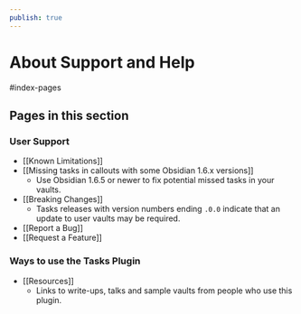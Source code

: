 ```yaml
---
publish: true
---
```


# About Support and Help

<span class="related-pages">#index-pages</span>

## Pages in this section

### User Support

- [[Known Limitations]]
- [[Missing tasks in callouts with some Obsidian 1.6.x versions]]
  - Use Obsidian 1.6.5 or newer to fix potential missed tasks in your  vaults.
- [[Breaking Changes]]
  - Tasks releases with version numbers ending `.0.0` indicate that an update to user vaults may be required.
- [[Report a Bug]]
- [[Request a Feature]]

### Ways to use the Tasks Plugin

- [[Resources]]
  - Links to write-ups,  talks and sample vaults from people who use this plugin.
